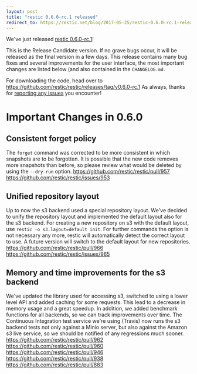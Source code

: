 ```yaml
---
layout: post
title: "restic 0.6.0-rc.1 released"
redirect_to: https://restic.net/blog/2017-05-25/restic-0.6.0-rc.1-released
---
```


We've just released [restic 0.6.0-rc.1](https://github.com/restic/restic/releases/tag/v0.6.0-rc.1)!

This is the Release Candidate version. If no grave bugs occur, it will be released as the final version in a few days. This release contains many bug fixes and several improvements for the user interface, the most important changes are listed below (and also contained in the `CHANGELOG.md`.

For downloading the code, head over to https://github.com/restic/restic/releases/tag/v0.6.0-rc.1
As always, thanks for [reporting any issues](https://github.com/restic/restic/issues/new) you encounter!

Important Changes in 0.6.0
==========================

Consistent forget policy
------------------------

The `forget` command was corrected to be more consistent in which snapshots are to be forgotten. It is possible that the new code removes more snapshots than before, so please review what would be deleted by using the `--dry-run` option. https://github.com/restic/restic/pull/957 https://github.com/restic/restic/issues/953

Unified repository layout
-------------------------

Up to now the s3 backend used a special repository layout. We've decided to unify the repository layout and implemented the default layout also for the s3 backend. For creating a new repository on s3 with the default layout, use `restic -o s3.layout=default init`. For further commands the option is not necessary any more, restic will automatically detect the correct layout to use. A future version will switch to the default layout for new repositories. https://github.com/restic/restic/pull/966 https://github.com/restic/restic/issues/965

Memory and time improvements for the s3 backend
-----------------------------------------------

We've updated the library used for accessing s3, switched to using a lower level API and added caching for some requests. This lead to a decrease in memory usage and a great speedup. In addition, we added benchmark functions for all backends, so we can track improvements over time. The Continuous Integration test service we're using (Travis) now runs the s3 backend tests not only against a Minio server, but also against the Amazon s3 live service, so we should be notified of any regressions much sooner. https://github.com/restic/restic/pull/962 https://github.com/restic/restic/pull/960 https://github.com/restic/restic/pull/946 https://github.com/restic/restic/pull/938 https://github.com/restic/restic/pull/883

